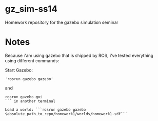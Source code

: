 gz_sim-ss14
===========

Homework repository for the gazebo simulation seminar


Notes
=======
Because i'am using gazebo that is shipped by ROS, i've tested everything using different commands:

Start Gazebo:
```
'rosrun gazebo gazebo'
```
and 
```
rosrun gazebo gui
``` in another terminal

Load a world: ```rosrun gazebo gazebo $absolute_path_to_repo/homework1/worlds/homework1.sdf```

